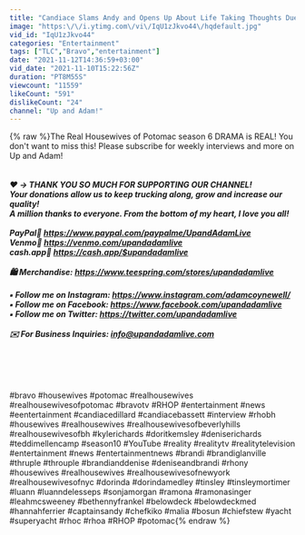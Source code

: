 ```yaml
---
title: "Candiace Slams Andy and Opens Up About Life Taking Thoughts Due To Fan Lies!"
image: "https:\/\/i.ytimg.com\/vi\/IqU1zJkvo44\/hqdefault.jpg"
vid_id: "IqU1zJkvo44"
categories: "Entertainment"
tags: ["TLC","Bravo","entertainment"]
date: "2021-11-12T14:36:59+03:00"
vid_date: "2021-11-10T15:22:56Z"
duration: "PT8M55S"
viewcount: "11559"
likeCount: "591"
dislikeCount: "24"
channel: "Up and Adam!"
---
```

{% raw %}The Real Housewives of Potomac season 6 DRAMA is REAL!  You don't want to miss this!  Please subscribe for weekly interviews and more on Up and Adam!<br /><br />_____<br />❤️ → THANK YOU SO MUCH FOR SUPPORTING OUR CHANNEL!<br />Your donations allow us to keep trucking along, grow and increase our quality!<br />A million thanks to everyone.  From the bottom of my heart, I love you all! <br /><br />PayPal🔗 <a rel="nofollow" target="blank" href="https://www.paypal.com/paypalme/UpandAdamLive">https://www.paypal.com/paypalme/UpandAdamLive</a><br />Venmo🔗 <a rel="nofollow" target="blank" href="https://venmo.com/upandadamlive">https://venmo.com/upandadamlive</a><br />cash.app🔗 <a rel="nofollow" target="blank" href="https://cash.app/$upandadamlive">https://cash.app/$upandadamlive</a><br /><br />🛍 Merchandise:  <a rel="nofollow" target="blank" href="https://www.teespring.com/stores/upandadamlive">https://www.teespring.com/stores/upandadamlive</a><br /><br />▪️ Follow me on Instagram: <a rel="nofollow" target="blank" href="https://www.instagram.com/adamcoynewell/">https://www.instagram.com/adamcoynewell/</a><br />▪️ Follow me on Facebook: <a rel="nofollow" target="blank" href="https://www.facebook.com/upandadamlive">https://www.facebook.com/upandadamlive</a><br />▪️ Follow me on Twitter: <a rel="nofollow" target="blank" href="https://twitter.com/upandadamlive">https://twitter.com/upandadamlive</a><br /><br /> ✉️ For Business Inquiries: info@upandadamlive.com<br />_____<br /><br /><br /><br /><br />#bravo #housewives #potomac #realhousewives #realhousewivesofpotomac #bravotv #RHOP #entertainment #news #eentertainment #candiacedillard #candiacebassett #interview #rhobh #housewives #realhousewives #realhousewivesofbeverlyhills #realhousewivesofbh #kylerichards #doritkemsley #deniserichards #teddimellencamp #season10 #YouTube #reality #realitytv #realitytelevision #entertainment #news #entertainmentnews #brandi #brandiglanville #thruple #throuple #brandianddenise #deniseandbrandi #rhony #housewives #realhousewives #realhousewivesofnewyork #realhousewivesofnyc #dorinda #dorindamedley #tinsley #tinsleymortimer #luann #luanndelesseps #sonjamorgan #ramona #ramonasinger #leahmcsweeney #bethennyfrankel #belowdeck #belowdeckmed #hannahferrier #captainsandy #chefkiko #malia #bosun #chiefstew #yacht #superyacht #rhoc #rhoa #RHOP #potomac{% endraw %}
